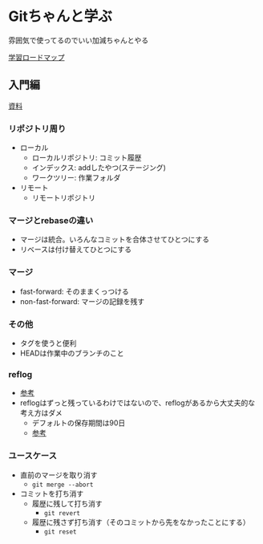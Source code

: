 # Gitちゃんと学ぶ

雰囲気で使ってるのでいい加減ちゃんとやる

[学習ロードマップ](https://qiita.com/thinkalot/items/b3c2e9060f46f5d4ea46)

## 入門編
[資料](https://www.slideshare.net/taniguchimakoto/git-37626657?next_slideshow=1)

### リポジトリ周り
- ローカル
  - ローカルリポジトリ: コミット履歴
  - インデックス: addしたやつ(ステージング)
  - ワークツリー: 作業フォルダ
- リモート
  - リモートリポジトリ

### マージとrebaseの違い
- マージは統合。いろんなコミットを合体させてひとつにする
- リベースは付け替えてひとつにする

### マージ

- fast-forward: そのままくっつける
- non-fast-forward: マージの記録を残す

### その他
- タグを使うと便利
- HEADは作業中のブランチのこと

### reflog
- [参考](https://gist.github.com/kymmt90/9c997726b638b316f9be07aa4e3eea5e)
- reflogはずっと残っているわけではないので、reflogがあるから大丈夫的な考え方はダメ
  - デフォルトの保存期間は90日
  - [参考](https://qiita.com/cushy79/items/248659b5b814f1deceee#%E4%BE%BF%E5%88%A9%E3%81%AAgit%E3%82%B5%E3%83%96%E3%82%B3%E3%83%9E%E3%83%B3%E3%83%894%E9%81%B8)

### ユースケース
- 直前のマージを取り消す
  -  `git merge --abort`
- コミットを打ち消す
  - 履歴に残して打ち消す
    - `git revert`
  - 履歴に残さず打ち消す（そのコミットから先をなかったことにする）
    - `git reset`
